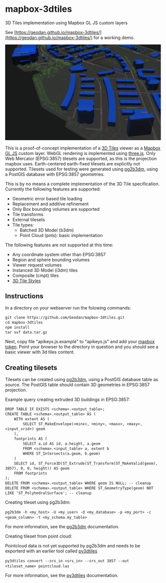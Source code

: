 # mapbox-3dtiles
3D Tiles implementation using Mapbox GL JS custom layers

See [https://geodan.github.io/mapbox-3dtiles/](https://geodan.github.io/mapbox-3dtiles/) for a working demo.

![Screenshot](https://github.com/Geodan/mapbox-3dtiles/raw/master/screenshot.png)

This is a proof-of-concept implementation of a [3D Tiles](https://github.com/AnalyticalGraphicsInc/3d-tiles) viewer as a [Mapbox GL JS](https://github.com/mapbox/mapbox-gl-js) custom layer. WebGL rendering is implemented using [three.js](https://github.com/mrdoob/three.js/). Only Web Mercator (EPSG:3857) tilesets are supported, as this is the projection mapbox uses. Earth-centered earth-fixed tilesets are explicitly not supported. Tilesets used for testing were generated using [pg2b3dm](https://github.com/Geodan/pg2b3dm), using a PostGIS database with EPSG:3857 geometries.

This is by no means a complete implementation of the 3D Tile specification. Currently the following features are supported:

* Geometric error based tile loading
* Replacement and additive refinement
* Only Box bounding volumes are supported
* Tile transforms
* External tilesets
* Tile types:
	* Batched 3D Model (b3dm)
	* Point Cloud (pnts): basic implementation

The following features are not supported at this time:
* Any coordinate system other than EPSG:3857
* Region and sphere bounding volumes
* Viewer request volumes
* Instanced 3D Model (i3dm) tiles
* Composite (cmpt) tiles
* [3D Tile Styles](https://github.com/AnalyticalGraphicsInc/3d-tiles/tree/master/specification/Styling)

## Instructions
In a directory on your webserver run the folowing commands:
```
git clone https://github.com/Geodan/mapbox-3dtiles.git
cd mapbox-3dtiles
npm install
tar xvf data.tar.gz
```
Next, copy file "apikeys.js.example" to "apikeys.js" and add your [mapbox token](https://docs.mapbox.com/help/how-mapbox-works/access-tokens/). Point your browser to the directory in question and you should see a basic viewer with 3d tiles content.

## Creating tilesets
Tilesets can be created using [pg2b3dm](https://github.com/Geodan/pg2b3dm), using a PostGIS database table as source. The PostGIS table should contain 3D geometries in EPSG:3857 projection. 

Example query creating extruded 3D buildings in EPSG:3857:
```
DROP TABLE IF EXISTS <schema>.<output_table>;
CREATE TABLE <schema>.<output_table> AS (
	WITH extent AS (
		SELECT ST_MakeEnvelope(<minx>, <miny>, <maxx>, <maxy>, <input_srid>) geom
	),
	footprints AS (
		SELECT a.id AS id, a.height, a.geom
		FROM <schema>.<input_table> a, extent b
		WHERE ST_Intersects(a.geom, b.geom)
	)
	SELECT id, ST_Force3D(ST_Extrude(ST_Transform(ST_MakeValid(geom), 3857), 0, 0, height)) AS geom
	FROM footprints
);
DELETE FROM <schema>.<output_table> WHERE geom IS NULL; -- cleanup
DELETE FROM <schema>.<output_table> WHERE ST_GeometryType(geom) NOT LIKE 'ST_PolyhedralSurface'; -- cleanup
```

Creating tileset using pg2b3dm:

`pg2b3dm -h <my_host> -U <my_user> -d <my_database> -p <my_port> -c <geom_column> -t <my_schema.my_table>`

For more information, see the [pg2b3dm](https://github.com/Geodan/pg2b3dm) documentation.

Creating tileset from point cloud:

Pointcloud data is not yet supported by pg2b3dm and needs to be exporterd with an earlier tool called [py3dtiles](https://github.com/Oslandia/py3dtiles)

 `py3dtiles convert --srs_in <srs_in> --srs_out 3857 --out <tileset_name> pointcloud.las`
 
 For more information, see the [py3dtiles](https://github.com/Oslandia/py3dtiles) documentation.
 
